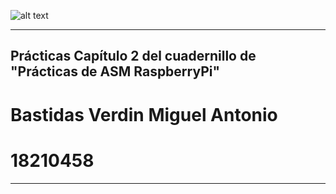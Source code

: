 ![alt text](https://cdn.pixabay.com/photo/2015/11/05/08/21/geometry-1023846_960_720.jpg)

----
Prácticas Capítulo 2 del cuadernillo de "Prácticas de ASM RaspberryPi"
----
 # Bastidas Verdin Miguel Antonio
 # 18210458
-----
